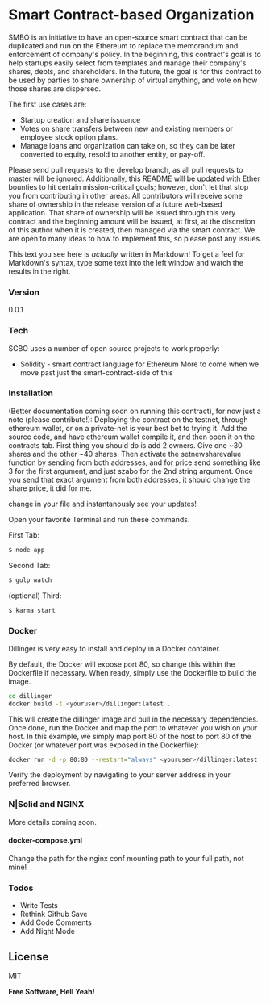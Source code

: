 # Smart Contract-based Organization

SMBO is an initiative to have an open-source smart contract that can be duplicated and run on the Ethereum to replace the memorandum and enforcement of company's policy. In the beginning, this contract's goal is to help startups easily select from templates and manage their company's shares, debts, and shareholders. In the future, the goal is for this contract to be used by parties to share ownership of virtual anything, and vote on how those shares are dispersed. 

The first use cases are:

  - Startup creation and share issuance
  - Votes on share transfers between new and existing members or employee stock option plans.
  - Manage loans and organization can take on, so they can be later converted to equity, resold to another entity, or pay-off.

Please send pull requests to the develop branch, as all pull requests to master will be ignored. Additionally, this README will be updated with Ether bounties to hit certain mission-critical goals; however, don't let that stop you from contributing in other areas. All contributors will receive some share of ownership in the release version of a future web-based application. That share of ownership will be issued through this very contract and the beginning amount will be issued, at first, at the discretion of this author when it is created, then managed via the smart contract. We are open to many ideas to how to implement this, so please post any issues.



This text you see here is *actually* written in Markdown! To get a feel for Markdown's syntax, type some text into the left window and watch the results in the right.

### Version
0.0.1

### Tech

SCBO uses a number of open source projects to work properly:

* Solidity - smart contract language for Ethereum
More to come when we move past just the smart-contract-side of this


### Installation
(Better documentation coming soon on running this contract), for now just a note (please contribute!):
Deploying the contract on the testnet, through ethereum wallet, or on a private-net is your best bet to trying it. Add the source code, and have ethereum wallet compile it, and then open it on the contracts tab.
First thing you should do is add 2 owners. Give one ~30 shares and the other ~40 shares. Then activate the setnewsharevalue function by sending from both addresses, and for price send something like 3 for the first argument, and just szabo for the 2nd string argument. Once you send that exact argument from both addresses, it should change the share price, it did for me.

change in your file and instantanously see your updates!

Open your favorite Terminal and run these commands.

First Tab:
```sh
$ node app
```

Second Tab:
```sh
$ gulp watch
```

(optional) Third:
```sh
$ karma start
```

### Docker
Dillinger is very easy to install and deploy in a Docker container.

By default, the Docker will expose port 80, so change this within the Dockerfile if necessary. When ready, simply use the Dockerfile to build the image. 

```sh
cd dillinger
docker build -t <youruser>/dillinger:latest .
```
This will create the dillinger image and pull in the necessary dependencies. Once done, run the Docker and map the port to whatever you wish on your host. In this example, we simply map port 80 of the host to port 80 of the Docker (or whatever port was exposed in the Dockerfile):

```sh
docker run -d -p 80:80 --restart="always" <youruser>/dillinger:latest
```

Verify the deployment by navigating to your server address in your preferred browser.

### N|Solid and NGINX

More details coming soon.

#### docker-compose.yml

Change the path for the nginx conf mounting path to your full path, not mine!

### Todos

 - Write Tests
 - Rethink Github Save
 - Add Code Comments
 - Add Night Mode

License
----

MIT


**Free Software, Hell Yeah!**
